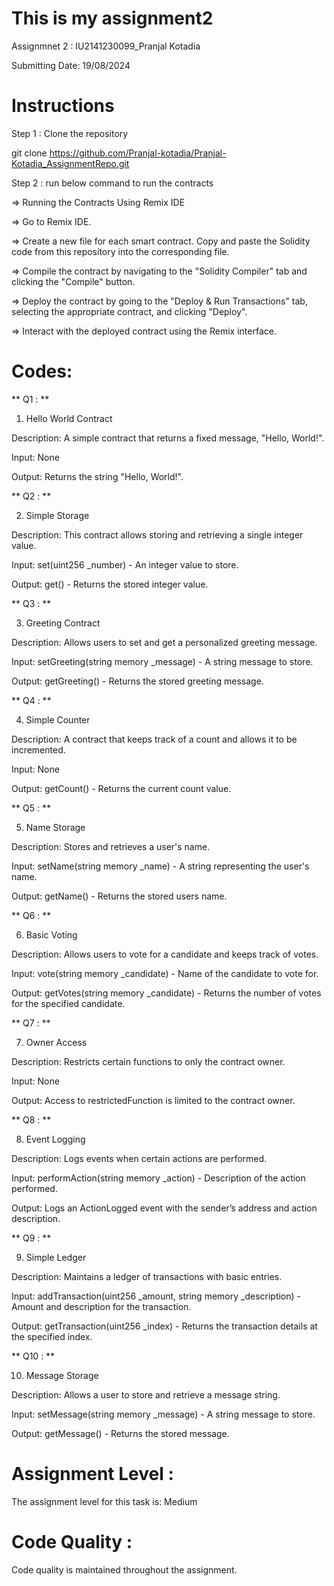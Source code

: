 # This is my assignment2

Assignmnet 2 : IU2141230099_Pranjal Kotadia

Submitting Date: 19/08/2024

# Instructions

Step 1 : Clone the repository

git clone  https://github.com/Pranjal-kotadia/Pranjal-Kotadia_AssignmentRepo.git

Step 2 : run below command to run the contracts

=> Running the Contracts Using Remix IDE

=> Go to Remix IDE.

=> Create a new file for each smart contract. Copy and paste the Solidity code from this repository into the corresponding file.

=> Compile the contract by navigating to the "Solidity Compiler" tab and clicking the "Compile" button.

=> Deploy the contract by going to the "Deploy & Run Transactions" tab, selecting the appropriate contract, and clicking "Deploy".

=> Interact with the deployed contract using the Remix interface.

# Codes:

** Q1 : **

   1. Hello World Contract
      
Description:
A simple contract that returns a fixed message, "Hello, World!".

Input:
None

Output:
Returns the string "Hello, World!".

** Q2 : **

   2. Simple Storage
      
Description:
This contract allows storing and retrieving a single integer value.

Input:
set(uint256 _number) - An integer value to store.

Output:
get() - Returns the stored integer value.

** Q3 : **

   3. Greeting Contract
      
Description:
Allows users to set and get a personalized greeting message.

Input:
setGreeting(string memory _message) - A string message to store.

Output:
getGreeting() - Returns the stored greeting message.

** Q4 : **

   4. Simple Counter
      
Description:
A contract that keeps track of a count and allows it to be incremented.

Input:
None

Output:
getCount() - Returns the current count value.

** Q5 : **

   5. Name Storage
      
Description:
Stores and retrieves a user's name.

Input:
setName(string memory _name) - A string representing the user's name.

Output:
getName() - Returns the stored users name.

** Q6 : **

   6. Basic Voting
      
Description:
Allows users to vote for a candidate and keeps track of votes.

Input:
vote(string memory _candidate) - Name of the candidate to vote for.

Output:
getVotes(string memory _candidate) - Returns the number of votes for the specified candidate.

** Q7 : **

   7. Owner Access
      
Description:
Restricts certain functions to only the contract owner.

Input:
None

Output:
Access to restrictedFunction is limited to the contract owner.

** Q8 : **

   8. Event Logging
      
Description:
Logs events when certain actions are performed.

Input:
performAction(string memory _action) - Description of the action performed.

Output:
Logs an ActionLogged event with the sender’s address and action description.

** Q9 : **

   9. Simple Ledger
       
Description:
Maintains a ledger of transactions with basic entries.

Input:
addTransaction(uint256 _amount, string memory _description) - Amount and description for the transaction.

Output:
getTransaction(uint256 _index) - Returns the transaction details at the specified index.

** Q10 : **

   10. Message Storage
       
Description:
Allows a user to store and retrieve a message string.

Input:
setMessage(string memory _message) - A string message to store.

Output:
getMessage() - Returns the stored message.

# Assignment Level :
The assignment level for this task is: Medium

# Code Quality :
Code quality is maintained throughout the assignment.
